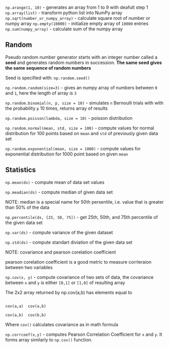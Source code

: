 `np.arange(1, 10)` - generates an array from 1 to 9 with deafult step 1
`np.array(list)` - transform python list into NumPy array
`np.sqrt(number_or_numpy_array)` - calculate square root of number or numpy array
`np.empty(10000)` - initialize empty array of `10000` entries
`np.sum(numpy_array)` - calculate sum of the numpy array

## Random

Pseudo random number generator starts with an integer number called a **seed** and generates random numbers in succession.
**The same seed gives the same sequence of random numbers**

Seed is specified with: `np.random.seed()`

`np.random.random(size=3)` - gives an numpy array of numbers between `0` and `1`, here the length of array is `3`

`np.random.binomial(n, p, size = 10)`  - simulates `n` Bernoulli trials with with the probability `p` 10 times, returns array of results

`np.random.poisson(lambda, size = 10)` - poisson distribution

`np.random.normal(mean, std, size = 100)` - compute values for normal distribution for 100 points based on `mean` and `std` of previously given data set

`np.random.exponential(mean, size = 1000)` - compute values for exponential distribution for 1000 point based on given `mean`

## Statistics
`np.mean(ds)` - compute mean of data set values

`np.meadian(ds)` - compute median of given data set

NOTE: median is a special name for 50th persentile, i.e. value that is greater than 50% of the data

`np.percentile(ds, [25, 50, 75])` - get 25th, 50th, and 75th percentile of the given data set

`np.var(ds)` - compute variance of the given dataset

`np.std(ds)` - compute standart diviation of the given data set

NOTE: covariance and pearson corelation coefficient

pearson corelation coefficient is a good metric to measure corrleraion between two variables

`np.cov(x, y)` - compute covariance of two sets of data, the covariance between `x` and `y` is either `[0,1]` or `[1,0]` of resulting array

The 2x2 array returned by np.cov(a,b) has elements equal to

```

cov(a,a)  cov(a,b)

cov(a,b)  cov(b,b)

```

Where `cov()` calculates covariance as in math formula

`np.corrcoef(x,y)` - computes Pearson Correlation Coefficient for `x` and `y`. It forms array similarly to `np.cov()` function.